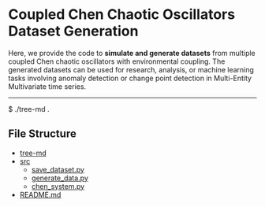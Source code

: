 # Coupled Chen Chaotic Oscillators Dataset Generation

Here, we provide the code to **simulate and generate datasets** from multiple coupled Chen chaotic oscillators with environmental coupling. The generated datasets can be used for research, analysis, or machine learning tasks involving anomaly detection or change point detection in Multi-Entity Multivariate time series.

---
$ ./tree-md .
## File Structure
 * [tree-md](./tree-md)
 * [src](./Dataset/ChenChaoticSystem/src)
   * [save_dataset.py](./Dataset/ChenChaoticSystem/src/save_dataset.py)
   * [generate_data.py](./Dataset/ChenChaoticSystem/src/generate_data.py)
   * [chen_system.py](./Dataset/ChenChaoticSystem/src/chen_system.py)
 * [README.md](./Dataset/ChenChaoticSystem)

